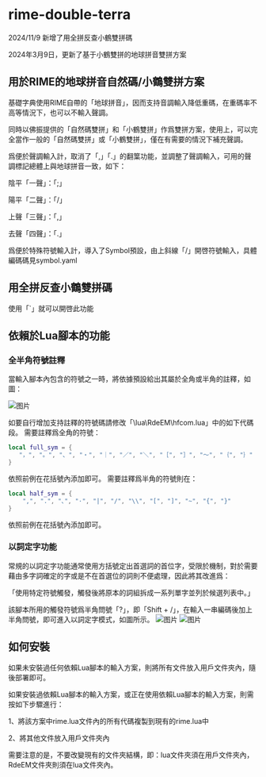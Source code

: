 # rime-double-terra
2024/11/9
新增了用全拼反查小鶴雙拼碼

2024年3月9日，更新了基于小鶴雙拼的地球拼音雙拼方案

## 用於RIME的地球拼音自然碼/小鶴雙拼方案

基礎字典使用RIME自帶的「地球拼音」，因而支持音調輸入降低重碼，在重碼率不高等情況下，也可以不輸入聲調。

同時以佛振提供的「自然碼雙拼」和「小鶴雙拼」作爲雙拼方案，使用上，可以完全當作一般的「自然碼雙拼」或「小鶴雙拼」，僅在有需要的情況下補充聲調。

爲便於聲調輸入計，取消了「,」「.」的翻䈎功能，並調整了聲調輸入，可用的聲調標記總體上與地球拼音一致，如下：

陰平「一聲」：「;」

陽平「二聲」：「/」

上聲「三聲」：「,」

去聲「四聲」：「.」

爲便於特殊符號輸入計，導入了Symbol預設，由上斜線「/」開啓符號輸入，具體編碼碼見symbol.yaml
## 用全拼反查小鶴雙拼碼
使用「`」就可以開啓此功能

## 依賴於Lua腳本的功能

### 全半角符號註釋

當輸入腳本內包含的符號之一時，將依據預設給出其屬於全角或半角的註釋，如圖：

![图片](https://user-images.githubusercontent.com/37499529/150643557-60e7cdf1-2ce1-4b2f-90b0-bbbee074b955.png)

 如要自行增加支持註釋的符號碼請修改「\lua\RdeEM\hfcom.lua」中的如下代碼段。
 需要註釋爲全角的符號：
 
 ```lua
 local full_sym = {
    "，", "。", "、", "・", "｜", "／", "＼", "［", "］", "～", "｛", "｝"
}
```
依照前例在花括號內添加即可。
需要註釋爲半角的符號則在：
```lua
local half_sym = {
    ",", ".", "､", "·", "|", "/", "\\", "[", "]", "~", "{", "}"
}
```
依照前例在花括號內添加即可。

### 以詞定字功能

常規的以詞定字功能通常使用方括號定出首選詞的首位字，受限於機制，對於需要藉由多字詞確定的字或是不在首選位的詞則不便處理，因此將其改進爲：

「使用特定符號觸發，觸發後將原本的詞組拆成一系列單字並列於候選列表中。」

該腳本所用的觸發符號爲半角問號「?」，即「Shift + /」，在輸入一串編碼後加上半角問號，即可進入以詞定字模式，如圖所示。
 ![图片](https://user-images.githubusercontent.com/37499529/150643885-6e70e25b-1ed9-46e7-b80a-7d86cc7e1587.png)
 ![图片](https://user-images.githubusercontent.com/37499529/150643899-a08f678e-a460-4de9-8165-a9edf8f37c93.png)

## 如何安裝

如果未安裝過任何依賴Lua腳本的輸入方案，則將所有文件放入用戶文件夾內，隨後部署即可。

如果安裝過依賴Lua腳本的輸入方案，或正在使用依賴Lua腳本的輸入方案，則需按如下步驟進行：

1、將該方案中rime.lua文件內的所有代碼複製到現有的rime.lua中

2、將其他文件放入用戶文件夾內

需要注意的是，不要改變現有的文件夾結構，即：lua文件夾須在用戶文件夾內，RdeEM文件夾則須在lua文件夾內。
